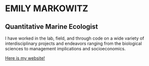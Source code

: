 # EMILY MARKOWITZ

## Quantitative Marine Ecologist

I have worked in the lab, field, and through code on a wide variety of interdisciplinary projects and endeavors ranging from the biological sciences to management implications and socioeconomics.

[Here is my website!](https://emilyhmarkowitz.github.io/emilyhmarkowitz/)

